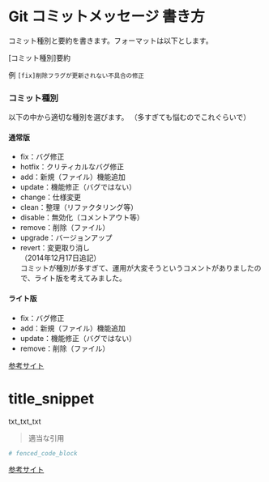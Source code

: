 # Git コミットメッセージ 書き方
<!-- heading で各サイズのhタグ変換可能 -->

コミット種別と要約を書きます。フォーマットは以下とします。  

 [コミット種別]要約  

例 `[fix]削除フラグが更新されない不具合の修正`

### コミット種別
以下の中から適切な種別を選びます。
（多すぎても悩むのでこれぐらいで）

#### 通常版
- fix：バグ修正  
- hotfix：クリティカルなバグ修正
- add：新規（ファイル）機能追加
- update：機能修正（バグではない）
- change：仕様変更
- clean：整理（リファクタリング等）
- disable：無効化（コメントアウト等）
- remove：削除（ファイル）
- upgrade：バージョンアップ
- revert：変更取り消し  
（2014年12月17日追記）  
コミットが種別が多すぎて、運用が大変そうというコメントがありましたので、ライト版を考えてみました。

#### ライト版
- fix：バグ修正
- add：新規（ファイル）機能追加
- update：機能修正（バグではない）
- remove：削除（ファイル）


<!-- link で変換可能 -->
[参考サイト](https://qiita.com/itosho/items/9565c6ad2ffc24c09364)  

# title_snippet

txt_txt_txt
> 適当な引用   

```python
# fenced_code_block
```

<!-- link で変換可能 -->
[参考サイト](https://)  
